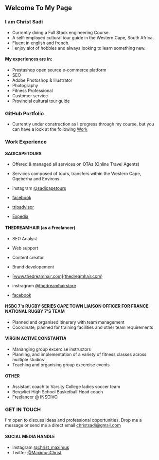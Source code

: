 ## Welcome To My Page

### I am Christ Sadi

- Currently doing a Full Stack engineering Course. 
- A self-employed cultural tour guide in the Western Cape, South Africa. 
- Fluent in english and french. 
- I enjoy alot of hobbies and always looking to learn something new.

#### My experiences are in:

- Prestashop open source e-commerce platform
- SEO
- Adobe Photoshop & Illustrator
- Photography 
- Fitness Professional
- Customer service
- Provincial cultural tour guide

### GitHub Portfolio

- Currently under construction as I progress through my course, but you can have a look at the following [Work](https://github.com/Christsadi/Portfolio)

### Work Experience

#### SADICAPETOURS

- Offered & managed all services on OTAs (Online Travel Agents) 
- Services composed of tours, transfers within the Western Cape, Gqeberha and Environs

- instagram [@sadicapetours](https://www.instagram.com/sadicapetours/?hl=en)
- [facebook](https://www.facebook.com/sadicaptours/)
- [tripadvisor](https://www.tripadvisor.co.za/Attraction_Review-g312659-d11914490-Reviews-SadiCapeTours-Cape_Town_Central_Western_Cape.html)
- [Expedia](https://www.expedia.co.id/en/things-to-do/paarl-spice-route-private-tour.a1160188.activity-details?endDate=2021-10-16&location=Cape%20Town%20City%20Centre%2C%20Cape%20Town%2C%20Western%20Cape%2C%20South%20Africa&rid=6197560&startDate=2021-10-02)

#### THEDREAMHAIR (as a Freelancer)

- SEO Analyst
- Web support
- Content creator
- Brand developement

- [www.thedreamhair.com](thedreamhair.com)
- instragram [@thedreamhairstore](https://www.instagram.com/)
- [facebook](https://www.facebook.com/TheDreamHair)


#### HSBC 7's RUGBY SERIES CAPE TOWN LIAISON OFFICER FOR FRANCE NATIONAL RUGBY 7'S TEAM

- Planned and organised itinerary with team management
- Coordinate, planned for training facilities and other team requirements

#### VIRGIN ACTIVE CONSTANTIA

- Mananging group excercise instructors
- Planning, and implementation of a variety of fitness classes across multiple studios
- Teaching and organising group excercise events

#### OTHER

- Assistant coach to Varsity College ladies soccer team
- Bergvliet High School Basketball Head coach
- Freelancer @ INSOlVO

### GET IN TOUCH

I'm open to discuss ideas and professional opportunities. Drop me a message or send me a direct email christsadi@gmail.com

#### SOCIAL MEDIA HANDLE

- Instagram [@christ_maximus](https://www.instagram.com/)
- Twitter [@MaximusChrist](https://twitter.com/MaximusChrist)
